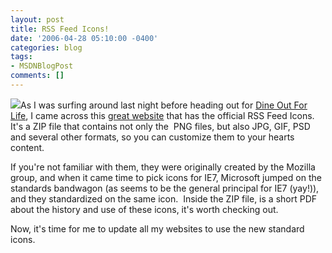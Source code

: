 ```yaml
---
layout: post
title: RSS Feed Icons!
date: '2006-04-28 05:10:00 -0400'
categories: blog
tags:
- MSDNBlogPost
comments: []
---
```


![](http://www.nocommonground.com/feedicons/feed-icon-32x32.png)As I was surfing around last night before heading out for [Dine Out For Life](http://www.diningoutforlife.com/home.php?city=12), I came across this [great website](http://www.feedicons.com/) that has the official RSS Feed Icons.&nbsp; It's a ZIP file that contains not only the&nbsp; PNG files, but also JPG, GIF, PSD and several other formats, so you can customize them to your hearts content.

If you're not familiar with them, they were originally created by the Mozilla group, and when it came time to pick icons for IE7, Microsoft jumped on the standards bandwagon (as seems to be the general principal for IE7 (yay!)), and they standardized on the same icon.&nbsp; Inside the ZIP file, is a short PDF about the history and use of these icons, it's worth checking out.

Now, it's time for me to update all my websites to use the new standard icons.